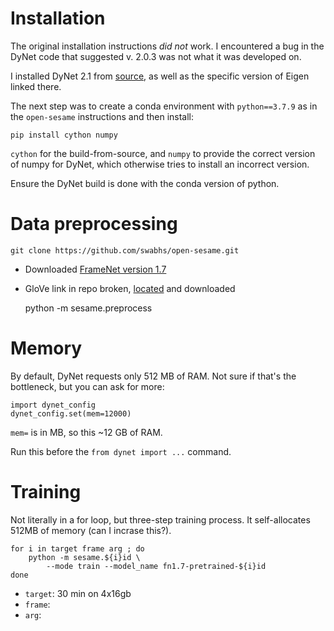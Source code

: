 # Installation

The original installation instructions *did not* work.
I encountered a bug in the DyNet code that suggested v. 2.0.3 was not what it was developed on.

I installed DyNet 2.1 from [source][1], as well as the specific version of Eigen linked there.

The next step was to create a conda environment with `python==3.7.9` as in the `open-sesame` 
instructions and then install:

    pip install cython numpy

`cython` for the build-from-source, and `numpy` to provide the correct version of numpy for 
DyNet, which otherwise tries to install an incorrect version.

Ensure the DyNet build is done with the conda version of python.

# Data preprocessing

    git clone https://github.com/swabhs/open-sesame.git

 - Downloaded [FrameNet version 1.7][2]
 - GloVe link in repo broken, [located][3] and downloaded

    python -m sesame.preprocess
    
# Memory

By default, DyNet requests only 512 MB of RAM. Not sure if that's the bottleneck, but you can ask for more:

    import dynet_config
    dynet_config.set(mem=12000)
    
`mem=` is in MB, so this ~12 GB of RAM. 

Run this before the `from dynet import ...` command.

# Training

Not literally in a for loop, but three-step training process. It self-allocates
512MB of memory (can I incrase this?).

    for i in target frame arg ; do
        python -m sesame.${i}id \
            --mode train --model_name fn1.7-pretrained-${i}id
    done

 - `target`: 30 min on 4x16gb
 - `frame`:
 - `arg`:

[1]: https://github.com/clab/dynet/releases/tag/2.1
[2]: https://drive.google.com/open?id=1s4SDt_yDhT8qFs1MZJbeFf-XeiNPNnx7
[3]: https://nlp.stanford.edu/projects/glove/

